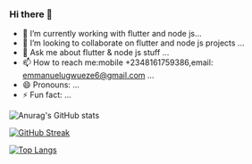 ### Hi there 👋



- 🔭 I’m currently working with flutter and node js...
- 👯 I’m looking to collaborate on flutter and node js projects ...
- 💬 Ask me about flutter & node js stuff  ...
- 📫 How to reach me:mobile +2348161759386,email: emmanuelugwueze6@gmail.com ...
- 😄 Pronouns: ...
- ⚡ Fun fact: ...

![Anurag's GitHub stats](https://github-readme-stats.vercel.app/api?username=Imma76&show_icons=true&theme=dark)

[![GitHub Streak](https://github-readme-streak-stats.herokuapp.com/?user=Imma76)](https://git.io/streak-stats)

[![Top Langs](https://github-readme-stats.vercel.app/api/top-langs/?username=Imma76&layout=compact)](https://github.com/anuraghazra/github-readme-stats)
